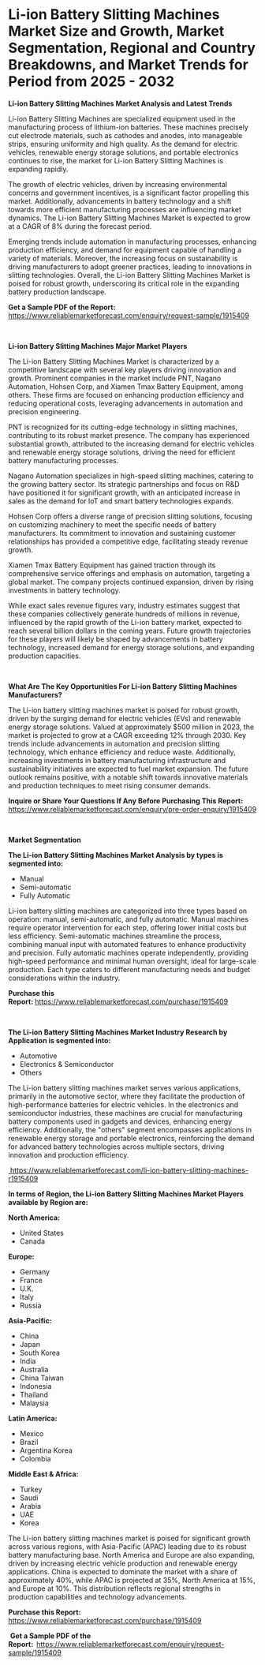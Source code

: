 <p><h1>Li-ion Battery Slitting Machines Market Size and Growth, Market Segmentation, Regional and Country Breakdowns, and Market Trends for Period from 2025 -  2032</h1></p><p><strong>Li-ion Battery Slitting Machines Market Analysis and Latest Trends</strong></p>
<p><p>Li-ion Battery Slitting Machines are specialized equipment used in the manufacturing process of lithium-ion batteries. These machines precisely cut electrode materials, such as cathodes and anodes, into manageable strips, ensuring uniformity and high quality. As the demand for electric vehicles, renewable energy storage solutions, and portable electronics continues to rise, the market for Li-ion Battery Slitting Machines is expanding rapidly.</p><p>The growth of electric vehicles, driven by increasing environmental concerns and government incentives, is a significant factor propelling this market. Additionally, advancements in battery technology and a shift towards more efficient manufacturing processes are influencing market dynamics. The Li-ion Battery Slitting Machines Market is expected to grow at a CAGR of 8% during the forecast period. </p><p>Emerging trends include automation in manufacturing processes, enhancing production efficiency, and demand for equipment capable of handling a variety of materials. Moreover, the increasing focus on sustainability is driving manufacturers to adopt greener practices, leading to innovations in slitting technologies. Overall, the Li-ion Battery Slitting Machines Market is poised for robust growth, underscoring its critical role in the expanding battery production landscape.</p></p>
<p><strong>Get a Sample PDF of the Report:&nbsp;</strong> <a href="https://www.reliablemarketforecast.com/enquiry/request-sample/1915409?utm_campaign=2472&utm_medium=2&utm_source=Github&utm_content=ia&utm_term=12042025&utm_id=li-ion-battery-slitting-machines">https://www.reliablemarketforecast.com/enquiry/request-sample/1915409</a></p>
<p>&nbsp;</p>
<p><strong>Li-ion Battery Slitting Machines Major Market Players</strong></p>
<p><p>The Li-ion Battery Slitting Machines Market is characterized by a competitive landscape with several key players driving innovation and growth. Prominent companies in the market include PNT, Nagano Automation, Hohsen Corp, and Xiamen Tmax Battery Equipment, among others. These firms are focused on enhancing production efficiency and reducing operational costs, leveraging advancements in automation and precision engineering.</p><p>PNT is recognized for its cutting-edge technology in slitting machines, contributing to its robust market presence. The company has experienced substantial growth, attributed to the increasing demand for electric vehicles and renewable energy storage solutions, driving the need for efficient battery manufacturing processes.</p><p>Nagano Automation specializes in high-speed slitting machines, catering to the growing battery sector. Its strategic partnerships and focus on R&D have positioned it for significant growth, with an anticipated increase in sales as the demand for IoT and smart battery technologies expands.</p><p>Hohsen Corp offers a diverse range of precision slitting solutions, focusing on customizing machinery to meet the specific needs of battery manufacturers. Its commitment to innovation and sustaining customer relationships has provided a competitive edge, facilitating steady revenue growth.</p><p>Xiamen Tmax Battery Equipment has gained traction through its comprehensive service offerings and emphasis on automation, targeting a global market. The company projects continued expansion, driven by rising investments in battery technology.</p><p>While exact sales revenue figures vary, industry estimates suggest that these companies collectively generate hundreds of millions in revenue, influenced by the rapid growth of the Li-ion battery market, expected to reach several billion dollars in the coming years. Future growth trajectories for these players will likely be shaped by advancements in battery technology, increased demand for energy storage solutions, and expanding production capacities.</p></p>
<p>&nbsp;</p>
<p><strong>What Are The Key Opportunities For Li-ion Battery Slitting Machines Manufacturers?</strong></p>
<p><p>The Li-ion battery slitting machines market is poised for robust growth, driven by the surging demand for electric vehicles (EVs) and renewable energy storage solutions. Valued at approximately $500 million in 2023, the market is projected to grow at a CAGR exceeding 12% through 2030. Key trends include advancements in automation and precision slitting technology, which enhance efficiency and reduce waste. Additionally, increasing investments in battery manufacturing infrastructure and sustainability initiatives are expected to fuel market expansion. The future outlook remains positive, with a notable shift towards innovative materials and production techniques to meet rising consumer demands.</p></p>
<p><strong>Inquire or Share Your Questions If Any Before Purchasing This Report:</strong> <a href="https://www.reliablemarketforecast.com/enquiry/pre-order-enquiry/1915409?utm_campaign=2472&utm_medium=2&utm_source=Github&utm_content=ia&utm_term=12042025&utm_id=li-ion-battery-slitting-machines">https://www.reliablemarketforecast.com/enquiry/pre-order-enquiry/1915409</a></p>
<p>&nbsp;</p>
<p><strong>Market Segmentation</strong></p>
<p><strong>The Li-ion Battery Slitting Machines Market Analysis by types is segmented into:</strong></p>
<p><ul><li>Manual</li><li>Semi-automatic</li><li>Fully Automatic</li></ul></p>
<p><p>Li-ion battery slitting machines are categorized into three types based on operation: manual, semi-automatic, and fully automatic. Manual machines require operator intervention for each step, offering lower initial costs but less efficiency. Semi-automatic machines streamline the process, combining manual input with automated features to enhance productivity and precision. Fully automatic machines operate independently, providing high-speed performance and minimal human oversight, ideal for large-scale production. Each type caters to different manufacturing needs and budget considerations within the industry.</p></p>
<p><strong>Purchase this Report:&nbsp;</strong><a href="https://www.reliablemarketforecast.com/purchase/1915409?utm_campaign=2472&utm_medium=2&utm_source=Github&utm_content=ia&utm_term=12042025&utm_id=li-ion-battery-slitting-machines">https://www.reliablemarketforecast.com/purchase/1915409</a></p>
<p>&nbsp;</p>
<p><strong>The Li-ion Battery Slitting Machines Market Industry Research by Application is segmented into:</strong></p>
<p><ul><li>Automotive</li><li>Electronics & Semiconductor</li><li>Others</li></ul></p>
<p><p>The Li-ion battery slitting machines market serves various applications, primarily in the automotive sector, where they facilitate the production of high-performance batteries for electric vehicles. In the electronics and semiconductor industries, these machines are crucial for manufacturing battery components used in gadgets and devices, enhancing energy efficiency. Additionally, the "others" segment encompasses applications in renewable energy storage and portable electronics, reinforcing the demand for advanced battery technologies across multiple sectors, driving innovation and production efficiency.</p></p>
<p><a href="https://www.reliablemarketforecast.com/li-ion-battery-slitting-machines-r1915409?utm_campaign=2472&utm_medium=2&utm_source=Github&utm_content=ia&utm_term=12042025&utm_id=li-ion-battery-slitting-machines">&nbsp;https://www.reliablemarketforecast.com/li-ion-battery-slitting-machines-r1915409</a></p>
<p><strong>In terms of Region, the Li-ion Battery Slitting Machines Market Players available by Region are:</strong></p>
<p>
    <p> <strong> North America: </strong>
        <ul>
            <li>United States</li>
            <li>Canada</li>
        </ul>
        </p> 
    <p> <strong> Europe: </strong>
        <ul>
            <li>Germany</li>
            <li>France</li>
            <li>U.K.</li>
            <li>Italy</li>
            <li>Russia</li>
        </ul>
        </p> 
    <p> <strong> Asia-Pacific: </strong>
        <ul>
            <li>China</li>
            <li>Japan</li>
            <li>South Korea</li>
            <li>India</li>
            <li>Australia</li>
            <li>China Taiwan</li>
            <li>Indonesia</li>
            <li>Thailand</li>
            <li>Malaysia</li>
        </ul>
        </p> 
    <p> <strong> Latin America: </strong>
        <ul>
            <li>Mexico</li>
            <li>Brazil</li>
            <li>Argentina Korea</li>
            <li>Colombia</li>
        </ul>
        </p> 
    <p> <strong> Middle East & Africa: </strong>
        <ul>
            <li>Turkey</li>
            <li>Saudi</li>
            <li>Arabia</li>
            <li>UAE</li>
            <li>Korea</li>
        </ul>
    </p>
    </p>
<p><p>The Li-ion battery slitting machines market is poised for significant growth across various regions, with Asia-Pacific (APAC) leading due to its robust battery manufacturing base. North America and Europe are also expanding, driven by increasing electric vehicle production and renewable energy applications. China is expected to dominate the market with a share of approximately 40%, while APAC is projected at 35%, North America at 15%, and Europe at 10%. This distribution reflects regional strengths in production capabilities and technology advancements.</p></p>
<p><strong>Purchase this Report: </strong><a href="https://www.reliablemarketforecast.com/purchase/1915409?utm_campaign=2472&utm_medium=2&utm_source=Github&utm_content=ia&utm_term=12042025&utm_id=li-ion-battery-slitting-machines">https://www.reliablemarketforecast.com/purchase/1915409</a></p>
<p>&nbsp;<strong>Get a Sample PDF of the Report:&nbsp;&nbsp;</strong><a href="https://www.reliablemarketforecast.com/enquiry/request-sample/1915409?utm_campaign=2472&utm_medium=2&utm_source=Github&utm_content=ia&utm_term=12042025&utm_id=li-ion-battery-slitting-machines">https://www.reliablemarketforecast.com/enquiry/request-sample/1915409</a></p>
<p><strong></strong></p>
<p><p></p><p></p><p></p></p>